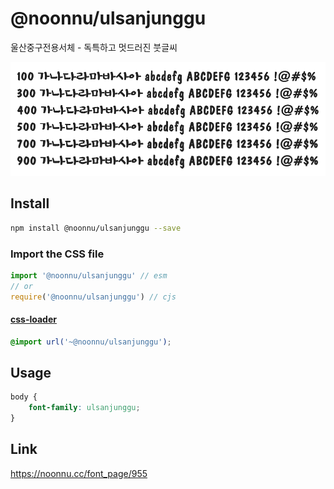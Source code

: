 # @noonnu/ulsanjunggu

울산중구전용서체 - 독특하고 멋드러진 붓글씨

![example](./example.png)

## Install

```bash
npm install @noonnu/ulsanjunggu --save
```

### Import the CSS file

```js
import '@noonnu/ulsanjunggu' // esm
// or
require('@noonnu/ulsanjunggu') // cjs
```

#### [css-loader](https://github.com/webpack-contrib/css-loader)

```css
@import url('~@noonnu/ulsanjunggu');
```

## Usage

```css
body {
    font-family: ulsanjunggu;
}
```

## Link

https://noonnu.cc/font_page/955

